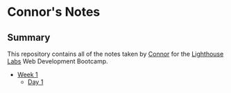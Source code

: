 # Connor's Notes

## Summary

This repository contains all of the notes taken by [Connor](https://github.com/SeanConnorz) for the [Lighthouse Labs](https://www.lighthouselabs.ca/) Web Development Bootcamp.

* [Week 1](/Week_1)
  * [Day 1](/Week_1/Day_1)